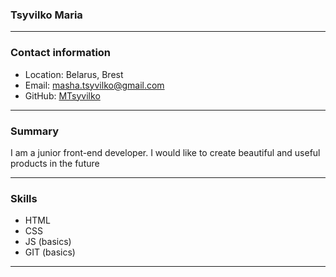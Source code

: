 ### **Tsyvilko Maria**
***
### **Contact information**
* Location: Belarus, Brest
* Email: masha.tsyvilko@gmail.com
* GitHub: [MTsyvilko](https://github.com/MTsyvilko)
***
### **Summary**
I am a junior front-end developer. I would like to create beautiful and useful products in the future
***
### **Skills**
* HTML
* CSS
* JS (basics)
* GIT (basics)
***


